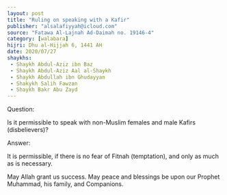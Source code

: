 ```yaml
---
layout: post
title: "Ruling on speaking with a Kafir"
publisher: "alsalafiyyah@icloud.com"
source: "Fatawa Al-Lajnah Ad-Daimah no. 19146-4"
category: [walabara]
hijri: Dhu al-Hijjah 6, 1441 AH
date: 2020/07/27
shaykhs: 
 - Shaykh Abdul-Aziz ibn Baz
 - Shaykh Abdul-Aziz Aal al-Shaykh
 - Shaykh Abdullah ibn Ghudayyan
 - Shakykh Salih Fawzan
 - Shaykh Bakr Abu Zayd
---
```


Question: 

Is it permissible to speak with non-Muslim females and male Kafirs (disbelievers)?

Answer:

It is permissible, if there is no fear of Fitnah (temptation), and only as much as is necessary.

May Allah grant us success. May peace and blessings be upon our Prophet Muhammad, his family, and Companions.

